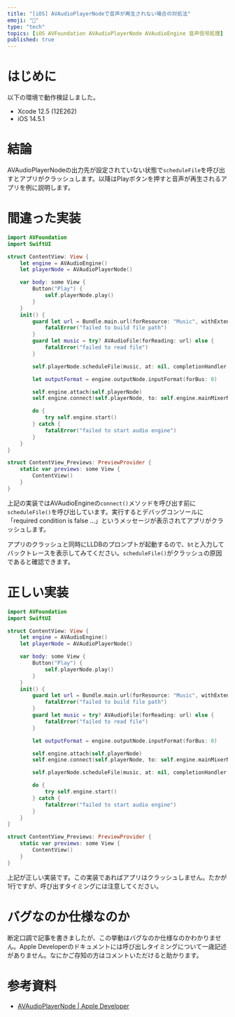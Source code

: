 ```yaml
---
title: "[iOS] AVAudioPlayerNodeで音声が再生されない場合の対処法"
emoji: "🕌"
type: "tech"
topics: [iOS AVFoundation AVAudioPlayerNode AVAudioEngine 音声信号処理]
published: true
---
```

# はじめに

以下の環境で動作検証しました。

- Xcode 12.5 (12E262)
- iOS 14.5.1

# 結論

AVAudioPlayerNodeの出力先が設定されていない状態で`scheduleFile`を呼び出すとアプリがクラッシュします。以降はPlayボタンを押すと音声が再生されるアプリを例に説明します。

# 間違った実装

```swift
import AVFoundation
import SwiftUI

struct ContentView: View {
    let engine = AVAudioEngine()
    let playerNode = AVAudioPlayerNode()

    var body: some View {
        Button("Play") {
            self.playerNode.play()
        }
    }
    init() {
        guard let url = Bundle.main.url(forResource: "Music", withExtension: "wav") else {
            fatalError("failed to build file path")
        }
        guard let music = try? AVAudioFile(forReading: url) else {
            fatalError("failed to read file")
        }

        self.playerNode.scheduleFile(music, at: nil, completionHandler: nil)

        let outputFormat = engine.outputNode.inputFormat(forBus: 0)

        self.engine.attach(self.playerNode)
        self.engine.connect(self.playerNode, to: self.engine.mainMixerNode, format: outputFormat)

        do {
            try self.engine.start()
        } catch {
            fatalError("failed to start audio engine")
        }
    }
}

struct ContentView_Previews: PreviewProvider {
    static var previews: some View {
        ContentView()
    }
}
```

上記の実装ではAVAudioEngineの`connect()`メソッドを呼び出す前に`scheduleFile()`を呼び出しています。実行するとデバッグコンソールに「required condition is false ...」というメッセージが表示されてアプリがクラッシュします。

アプリのクラッシュと同時にLLDBのプロンプトが起動するので、`bt`と入力してバックトレースを表示してみてください。`scheduleFile()`がクラッシュの原因であると確認できます。

# 正しい実装

```swift
import AVFoundation
import SwiftUI

struct ContentView: View {
    let engine = AVAudioEngine()
    let playerNode = AVAudioPlayerNode()

    var body: some View {
        Button("Play") {
            self.playerNode.play()
        }
    }
    init() {
        guard let url = Bundle.main.url(forResource: "Music", withExtension: "wav") else {
            fatalError("failed to build file path")
        }
        guard let music = try? AVAudioFile(forReading: url) else {
            fatalError("failed to read file")
        }

        let outputFormat = engine.outputNode.inputFormat(forBus: 0)

        self.engine.attach(self.playerNode)
        self.engine.connect(self.playerNode, to: self.engine.mainMixerNode, format: outputFormat)

        self.playerNode.scheduleFile(music, at: nil, completionHandler: nil)

        do {
            try self.engine.start()
        } catch {
            fatalError("failed to start audio engine")
        }
    }
}

struct ContentView_Previews: PreviewProvider {
    static var previews: some View {
        ContentView()
    }
}
```

上記が正しい実装です。この実装であればアプリはクラッシュしません。たかが1行ですが、呼び出すタイミングには注意してください。

# バグなのか仕様なのか

断定口調で記事を書きましたが、この挙動はバグなのか仕様なのかわかりません。Apple Developerのドキュメントには呼び出しタイミングについて一歳記述がありません。なにかご存知の方はコメントいただけると助かります。

# 参考資料

- [AVAudioPlayerNode | Apple Developer](https://developer.apple.com/documentation/avfaudio/avaudioplayernode)
